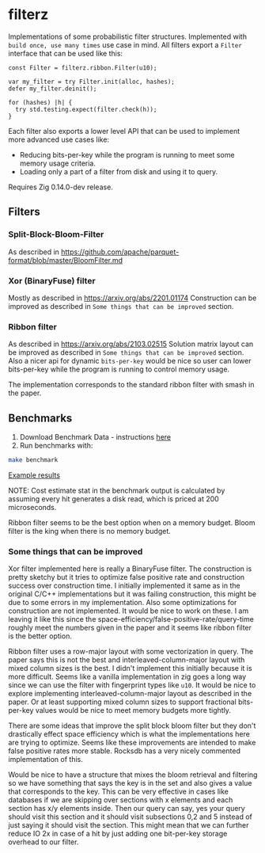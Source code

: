 # filterz

Implementations of some probabilistic filter structures. Implemented with `build once, use many times` use case in mind.
All filters export a `Filter` interface that can be used like this:

```zig
const Filter = filterz.ribbon.Filter(u10);

var my_filter = try Filter.init(alloc, hashes);
defer my_filter.deinit();

for (hashes) |h| {
  try std.testing.expect(filter.check(h));
} 
```

Each filter also exports a lower level API that can be used to implement more advanced use cases like:
- Reducing bits-per-key while the program is running to meet some memory usage criteria.
- Loading only a part of a filter from disk and using it to query.

Requires Zig 0.14.0-dev release.

## Filters

### Split-Block-Bloom-Filter

As described in https://github.com/apache/parquet-format/blob/master/BloomFilter.md

### Xor (BinaryFuse) filter

Mostly as described in https://arxiv.org/abs/2201.01174
Construction can be improved as described in `Some things that can be improved` section.

### Ribbon filter 

As described in https://arxiv.org/abs/2103.02515
Solution matrix layout can be improved as described in `Some things that can be improved` section.
Also a nicer api for dynamic `bits-per-key` would be nice so user can lower bits-per-key while the program is running to control memory usage.

The implementation corresponds to the standard ribbon filter with smash in the paper.

## Benchmarks

1. Download Benchmark Data - instructions [here](bench-data/README.md)
2. Run benchmarks with:
```bash
make benchmark
```

[Example results](./bench_result_low_hit.txt)

NOTE: Cost estimate stat in the benchmark output is calculated by assuming every hit generates a disk read, which is priced at 200 microseconds.

Ribbon filter seems to be the best option when on a memory budget. Bloom filter is the king when there is no memory budget.

### Some things that can be improved

Xor filter implemented here is really a BinaryFuse filter. The construction is pretty sketchy but it tries to optimize false positive rate and construction success over construction time.
I initially implemented it same as in the original C/C++ implementations but it was failing construction, this might be due to some errors in my implementation. Also some optimizations for construction are not implemented. It would be nice to work on these.
I am leaving it like this since the space-efficiency/false-positive-rate/query-time roughly meet the numbers given in the paper and it seems like ribbon filter is the better option.

Ribbon filter uses a row-major layout with some vectorization in query. The paper says this is not the best and interleaved-column-major layout with mixed column sizes is the best. I didn't implement this initially because it is more difficult.
Seems like a vanilla implementation in zig goes a long way since we can use the filter with fingerprint types like `u10`. It would be nice to explore implementing interleaved-column-major layout as described in the paper. Or at least supporting mixed column sizes
 to support fractional bits-per-key values would be nice to meet memory budgets more tightly.

There are some ideas that improve the split block bloom filter but they don't drastically effect space efficiency which is what the implementations here are trying to optimize. Seems like these improvements are intended to make false positive rates more stable.
Rocksdb has a very nicely commented implementation of this.

Would be nice to have a structure that mixes the bloom retrieval and filtering so we have something that says the key is in the set and also gives a value that corresponds to the key. This can be very effective in cases like databases if we are skipping over sections with x elements and each section has x/y elements inside.
Then our query can say, yes your query should visit this section and it should visit subsections 0,2 and 5 instead of just saying it should visit the section. This might mean that we can further reduce IO 2x in case of a hit by just adding one bit-per-key storage overhead to our filter.
